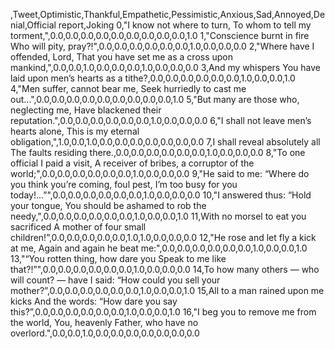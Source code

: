 ,Tweet,Optimistic,Thankful,Empathetic,Pessimistic,Anxious,Sad,Annoyed,Denial,Official report,Joking
0,"I know not where to turn, To whom to tell my torment,",0.0,0.0,0.0,0.0,0.0,0.0,0.0,0.0,0.0,1.0
1,"Conscience burnt in fire Who will pity, pray?!",0.0,0.0,0.0,0.0,0.0,0.0,1.0,0.0,0.0,0.0
2,"Where have I offended, Lord, That you have set me as a cross upon mankind,",0.0,0.0,1.0,0.0,0.0,0.0,1.0,0.0,0.0,0.0
3,And my whispers You have laid upon men’s hearts as a tithe?,0.0,0.0,0.0,0.0,0.0,0.0,1.0,0.0,0.0,1.0
4,"Men suffer, cannot bear me, Seek hurriedly to cast me out...",0.0,0.0,0.0,0.0,0.0,0.0,0.0,0.0,0.0,1.0
5,"But many are those who, neglecting me, Have blackened their reputation.",0.0,0.0,0.0,0.0,0.0,0.0,1.0,0.0,0.0,0.0
6,"I shall not leave men’s hearts alone, This is my eternal obligation,",1.0,0.0,1.0,0.0,0.0,0.0,0.0,0.0,0.0,0.0
7,I shall reveal absolutely all The faults residing there.,0.0,0.0,0.0,0.0,0.0,0.0,1.0,0.0,0.0,0.0
8,"To one official I paid a visit, A receiver of bribes, a corruptor of the world;",0.0,0.0,0.0,0.0,0.0,0.0,1.0,0.0,0.0,0.0
9,"He said to me: “Where do you think you’re coming, foul pest, I’m too busy for you today!...”",0.0,0.0,0.0,0.0,0.0,0.0,1.0,0.0,0.0,0.0
10,"I answered thus: “Hold your tongue, You should be ashamed to rob the needy,",0.0,0.0,0.0,0.0,0.0,0.0,1.0,0.0,0.0,1.0
11,With no morsel to eat you sacrificed A mother of four small children!”,0.0,0.0,0.0,0.0,0.0,1.0,1.0,0.0,0.0,0.0
12,"He rose and let fly a kick at me, Again and again he beat me:",0.0,0.0,0.0,0.0,0.0,0.0,1.0,0.0,0.0,1.0
13,"“You rotten thing, how dare you Speak to me like that?!”",0.0,0.0,0.0,0.0,0.0,0.0,1.0,0.0,0.0,0.0
14,To how many others — who will count? — have I said: “How could you sell your mother?”,0.0,0.0,0.0,0.0,0.0,0.0,1.0,0.0,0.0,1.0
15,All to a man rained upon me kicks And the words: “How dare you say this?”,0.0,0.0,0.0,0.0,0.0,0.0,1.0,0.0,0.0,1.0
16,"I beg you to remove me from the world, You, heavenly Father, who have no overlord.",0.0,0.0,1.0,0.0,0.0,0.0,0.0,0.0,0.0,0.0
